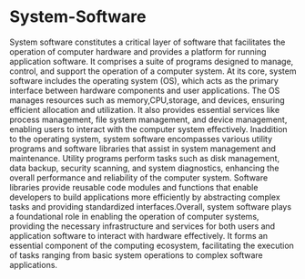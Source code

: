 # System-Software
System software constitutes a critical layer of software that facilitates the operation of computer hardware and provides a platform for running application software. It comprises a suite of programs designed to manage, control, and support the operation of a computer system. At its core, system software includes the operating system (OS), which acts as the primary interface between hardware components and user applications. The OS manages resources such as memory,CPU,storage, and devices, ensuring efficient allocation and utilization. It also provides essential services like process management, file system management, and device management, enabling users to interact with the computer system effectively. Inaddition to the operating system, system software encompasses various utility programs and software libraries that assist in system management and maintenance. Utility programs perform tasks such as disk management, data backup, security scanning, and system diagnostics, enhancing the overall performance and reliability of the computer system. Software libraries provide reusable code modules and functions that enable developers to build applications more efficiently by abstracting complex tasks and providing standardized interfaces.Overall, system software plays a foundational role in enabling the operation of computer systems, providing the necessary infrastructure and services for both users and application software to interact with hardware effectively. It forms an essential component of the computing ecosystem, facilitating the execution of tasks ranging from basic system operations to complex software applications.






